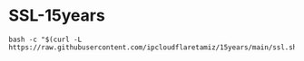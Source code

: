 # SSL-15years

```
bash -c "$(curl -L https://raw.githubusercontent.com/ipcloudflaretamiz/15years/main/ssl.sh)"
```
